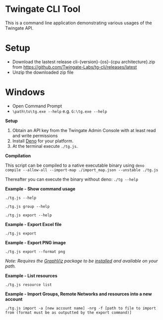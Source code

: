 

Twingate CLI Tool
===========================
This is a command line application demonstrating various usages of the Twingate API.

Setup
===========================
* Download the lastest release cli-{version}-{os}-{cpu architecture}.zip from https://github.com/Twingate-Labs/tg-cli/releases/latest<br />
* Unzip the downloaded zip file

Windows
===========================
* Open Command Prompt
* ```\path\to\tg.exe --help``` e.g. ```G:\tg.exe --help```


**Setup**
1. Obtain an API key from the Twingate Admin Console with at least read and write permissions
2. Install [Deno](https://deno.land/#installation) for your platform.
3. At the terminal execute ``./tg.js``.

**Compilation**

This script can be compiled to a native executable binary using `deno compile --allow-all --import-map ./import_map.json --unstable ./tg.js`

Thereafter you can execute the binary without deno: ``./tg --help``

**Example - Show command usage**

``./tg.js --help``

``./tg.js group --help``

``./tg.js export --help``

**Example - Export Excel file**

``./tg.js export``

**Example - Export PNG image**

``./tg.js export --format png``

*Note: Requires the [GraphViz](https://graphviz.gitlab.io) package to be [installed](https://graphviz.gitlab.io/download/#executable-packages) and available on your path.*

**Example - List resources**

``./tg.js resource list``


**Example - Import Groups, Remote Networks and resources into a new account**

``./tg.js import -a [new account name] -nrg -f [path to file to import from (format must be as outputted by the export command)]``
